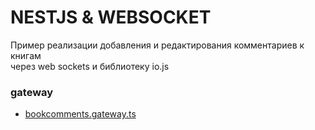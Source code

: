 # NESTJS & WEBSOCKET

Пример реализации добавления и редактирования комментариев к книгам    
через web sockets и библиотеку io.js

### gateway

- [bookcomments.gateway.ts](src/bookcomments/bookcomments.gateway.ts)

